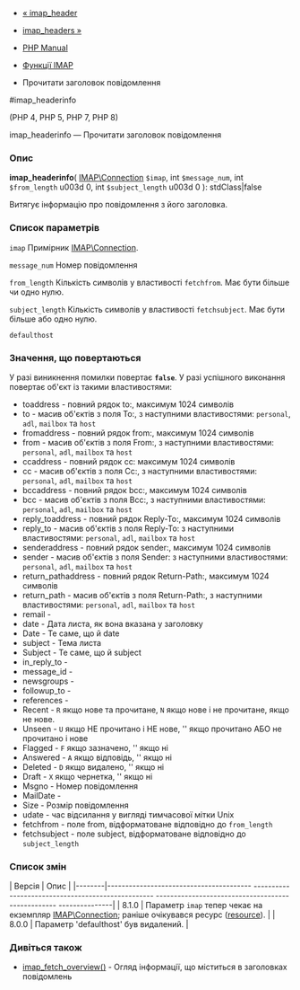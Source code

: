 - [« imap_header](function.imap-header.md)
- [imap_headers »](function.imap-headers.md)

- [PHP Manual](index.md)
- [Функції IMAP](ref.imap.md)
- Прочитати заголовок повідомлення

#imap_headerinfo

(PHP 4, PHP 5, PHP 7, PHP 8)

imap_headerinfo — Прочитати заголовок повідомлення

### Опис

**imap_headerinfo**(
[IMAP\Connection](class.imap-connection.md) `$imap`,
int `$message_num`,
int `$from_length` u003d 0,
int `$subject_length` u003d 0
): stdClass\|false

Витягує інформацію про повідомлення з його заголовка.

### Список параметрів

`imap`
Примірник [IMAP\Connection](class.imap-connection.md).

`message_num`
Номер повідомлення

`from_length`
Кількість символів у властивості `fetchfrom`. Має бути більше чи одно
нулю.

`subject_length`
Кількість символів у властивості `fetchsubject`. Має бути більше або
одно нулю.

`defaulthost`

### Значення, що повертаються

У разі виникнення помилки повертає **`false`**. У разі успішного
виконання повертає об'єкт із такими властивостями:

- toaddress - повний рядок to:, максимум 1024 символів
- to - масив об'єктів з поля To:, з наступними властивостями:
`personal`, `adl`, `mailbox` та `host`
- fromaddress - повний рядок from:, максимум 1024 символів
- from - масив об'єктів з поля From:, з наступними властивостями:
`personal`, `adl`, `mailbox` та `host`
- ccaddress - повний рядок cc: максимум 1024 символів
- cc - масив об'єктів з поля Cc:, з наступними властивостями:
`personal`, `adl`, `mailbox` та `host`
- bccaddress - повний рядок bcc:, максимум 1024 символів
- bcc - масив об'єктів з поля Bcc:, з наступними властивостями:
`personal`, `adl`, `mailbox` та `host`
- reply_toaddress - повний рядок Reply-To:, максимум 1024 символів
- reply_to - масив об'єктів з поля Reply-To: з наступними
властивостями: `personal`, `adl`, `mailbox` та `host`
- senderaddress - повний рядок sender:, максимум 1024 символів
- sender - масив об'єктів з поля Sender: з наступними властивостями:
`personal`, `adl`, `mailbox` та `host`
- return_pathaddress - повний рядок Return-Path:, максимум 1024
символів
- return_path - масив об'єктів з поля Return-Path:, з наступними
властивостями: `personal`, `adl`, `mailbox` та `host`
- remail -
- date - Дата листа, як вона вказана у заголовку
- Date - Те саме, що й date
- subject - Тема листа
- Subject - Те саме, що й subject
- in_reply_to -
- message_id -
- newsgroups -
- followup_to -
- references -
- Recent - `R` якщо нове та прочитане, `N` якщо нове і не
прочитане, якщо не нове.
- Unseen - `U` якщо НЕ прочитано і НЕ нове, '' якщо прочитано АБО
не прочитано і нове
- Flagged - `F` якщо зазначено, '' якщо ні
- Answered - `A` якщо відповідь, '' якщо ні
- Deleted - `D` якщо видалено, '' якщо ні
- Draft - `X` якщо чернетка, '' якщо ні
- Msgno - Номер повідомлення
- MailDate -
- Size - Розмір повідомлення
- udate - час відсилання у вигляді тимчасової мітки Unix
- fetchfrom - поле from, відформатоване відповідно до
`from_length`
- fetchsubject - поле subject, відформатоване відповідно до
`subject_length`

### Список змін

| Версія | Опис |
|--------|---------------------------------------- -------------------------------------------------- -------------------------------------------------- ---------------|
| 8.1.0 | Параметр `imap` тепер чекає на екземпляр [IMAP\Connection](class.imap-connection.md); раніше очікувався ресурс ([resource](language.types.resource.md)). |
| 8.0.0 | Параметр 'defaulthost' був видалений. |

### Дивіться також

- [imap_fetch_overview()](function.imap-fetch-overview.md) - Огляд
інформації, що міститься в заголовках повідомлень
